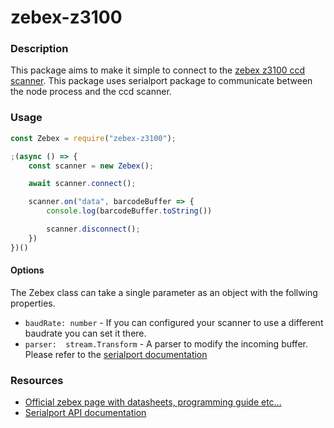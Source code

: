 # zebex-z3100

### Description

This package aims to make it simple to connect to the [zebex z3100 ccd scanner](https://www.zebex.com/en/product/index/10/Z-3100). This package uses serialport package to communicate between the node process and the ccd scanner.

### Usage

```js
const Zebex = require("zebex-z3100");

;(async () => {
    const scanner = new Zebex();

    await scanner.connect();

    scanner.on("data", barcodeBuffer => {
        console.log(barcodeBuffer.toString())

        scanner.disconnect();
    })
})()
```

#### Options

The Zebex class can take a single parameter as an object with the follwing properties.

- `baudRate: number` - If you can configured your scanner to use a different baudrate you can set it there.
- `parser:  stream.Transform` - A parser to modify the incoming buffer. Please refer to the [serialport documentation](https://serialport.io/docs/api-parsers-overview)


### Resources
- [Official zebex page with datasheets, programming guide etc...](https://www.zebex.com/en/product/index/10/Z-3100)
- [Serialport API documentation](https://serialport.io/docs/guide-usage)
